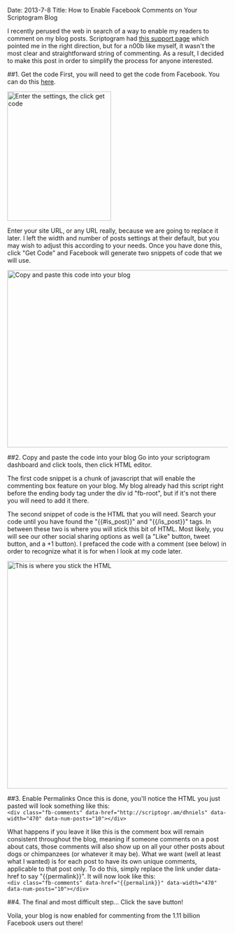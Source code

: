 Date: 2013-7-8
Title: How to Enable Facebook Comments on Your Scriptogram Blog

I recently perused the web in search of a way to enable my readers to comment on my blog posts. Scriptogram had [this support page](http://support.scriptogr.am/discussions/suggestions/16-comments) which pointed me in the right direction, but for a n00b like myself, it wasn't the most clear and straightforward string of commenting. As a result, I decided to make this post in order to simplify the process for anyone interested.

##1. Get the code
First, you will need to get the code from Facebook. You can do this [here](https://developers.facebook.com/docs/reference/plugins/comments/). 

<a href="http://www.flickr.com/photos/mistershmi/9243421040/" title="Screen Shot 2013-07-08 at 2.49.21 PM by MisterShmi, on Flickr"><img src="https://farm8.staticflickr.com/7318/9243421040_99f5023a14_o.png" width="237" height="296" alt="Enter the settings, the click get code"></a>

Enter your site URL, or any URL really, because we are going to replace it later. I left the width and number of posts settings at their default, but you may wish to adjust this according to your needs. Once you have done this, click "Get Code" and Facebook will generate two snippets of code that we will use.

<a href="http://www.flickr.com/photos/mistershmi/9240648477/" title="Screen Shot 2013-07-08 at 2.50.43 PM by MisterShmi, on Flickr"><img src="https://farm4.staticflickr.com/3686/9240648477_bde680b37a_z.jpg" width="640" height="406" alt="Copy and paste this code into your blog"></a>

##2. Copy and paste the code into your blog
Go into your scriptogram dashboard and click tools, then click HTML editor.

The first code snippet is a chunk of javascript that will enable the commenting box feature on your blog. My blog already had this script right before the ending body tag under the div id "fb-root", but if it's not there you will need to add it there.

The second snippet of code is the HTML that you will need. Search your code until you have found the "{{#is_post}}" and "{{/is_post}}" tags. In between these two is where you will stick this bit of HTML. Most likely, you will see our other social sharing options as well (a "Like" button, tweet button, and a +1 button). I prefaced the code with a comment (see below) in order to recognize what it is for when I look at my code later.

<a href="http://www.flickr.com/photos/mistershmi/9240736473/" title="Screen Shot 2013-07-08 at 3.02.09 PM by MisterShmi, on Flickr"><img src="https://farm6.staticflickr.com/5443/9240736473_c0d09ea762_z.jpg" width="600" height="521" alt="This is where you stick the HTML"></a>

##3. Enable Permalinks
Once this is done, you'll notice the HTML you just pasted will look something like this: <br />
`<div class="fb-comments" data-href="http://scriptogr.am/dhniels" data-width="470" data-num-posts="10"></div>`

What happens if you leave it like this is the comment box will remain consistent throughout the blog, meaning if someone comments on a post about cats, those comments will also show up on all your other posts about dogs or chimpanzees (or whatever it may be). What we want (well at least what I wanted) is for each post to have its own unique comments, applicable to that post only. To do this, simply replace the link under data-href to say "{{permalink}}". It will now look like this: <br />
`<div class="fb-comments" data-href="{{permalink}}" data-width="470" data-num-posts="10"></div>`

##4. The final and most difficult step...
Click the save button!

Voila, your blog is now enabled for commenting from the 1.11 billion Facebook users out there!

